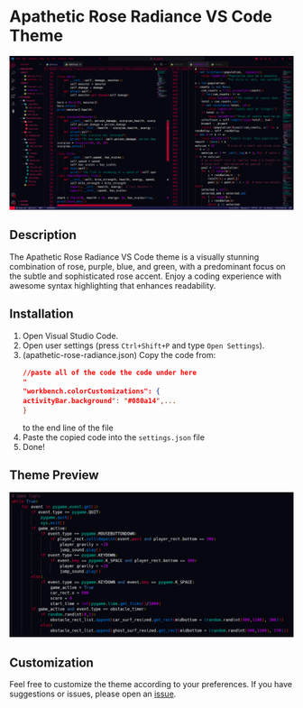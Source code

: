 # Apathetic Rose Radiance VS Code Theme

![Theme Preview](previews/theme-color.png)

## Description

The Apathetic Rose Radiance VS Code theme is a visually stunning combination of rose, purple, blue, and green, with a predominant focus on the subtle and sophisticated rose accent. Enjoy a coding experience with awesome syntax highlighting that enhances readability.

## Installation

1. Open Visual Studio Code.
2. Open user settings (press `Ctrl+Shift+P` and type `Open Settings`).
3. (apathetic-rose-radiance.json) Copy the code from:
   ```json
   //paste all of the code the code under here
   "
   "workbench.colorCustomizations": {
   activityBar.background": "#080a14",...
   }
   ```
   to the end line of the file
4. Paste the copied code into the `settings.json` file
5. Done!

## Theme Preview

![Code Sample](previews/code-sample.png)

## Customization

Feel free to customize the theme according to your preferences. If you have suggestions or issues, please open an [issue](https://github.com/ApatheticDamn/apathetic-vs-code-theme/issues).
